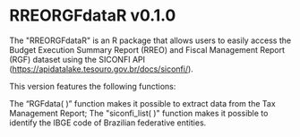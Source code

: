 # RREORGFdataR v0.1.0

The "RREORGFdataR" is an R package that allows users to easily access the Budget Execution Summary Report (RREO) and Fiscal Management Report (RGF) dataset using the SICONFI API (https://apidatalake.tesouro.gov.br/docs/siconfi/).

This version features the following functions:

The “RGFdata( )” function makes it possible to extract data from the Tax Management Report;
The "siconfi_list( )" function makes it possible to identify the IBGE code of Brazilian federative entities.
